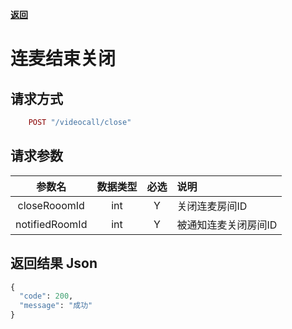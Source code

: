 [**返回**](https://github.com/ccba/aliyun-live-appserver-doc#videocall)

# 连麦结束关闭

## 请求方式 ##
```ruby
    POST "/videocall/close"
```

## 请求参数 ##

参数名|数据类型|必选|说明
:------:|:------:|:------:|:------
closeRooomId|int|Y|关闭连麦房间ID
notifiedRoomId |int|Y|被通知连麦关闭房间ID

## 返回结果 Json ##
```python
{
  "code": 200,
  "message": "成功"
}
```

